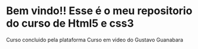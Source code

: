 # Bem vindo!! Esse é o meu repositorio do curso de Html5 e css3
Curso concluido pela plataforma Curso em video do Gustavo Guanabara  
